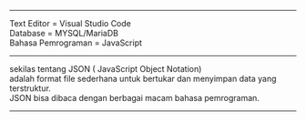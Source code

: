 *********************************************************************************

Text Editor         = Visual Studio Code <br/>
Database            = MYSQL/MariaDB <br/>
Bahasa Pemrograman  = JavaScript <br/>

*********************************************************************************

sekilas tentang JSON ( JavaScript Object Notation)  <br/>
adalah format file sederhana untuk bertukar dan menyimpan data yang terstruktur. <br/>
JSON bisa dibaca dengan berbagai macam bahasa pemrograman. <br/>

*********************************************************************************